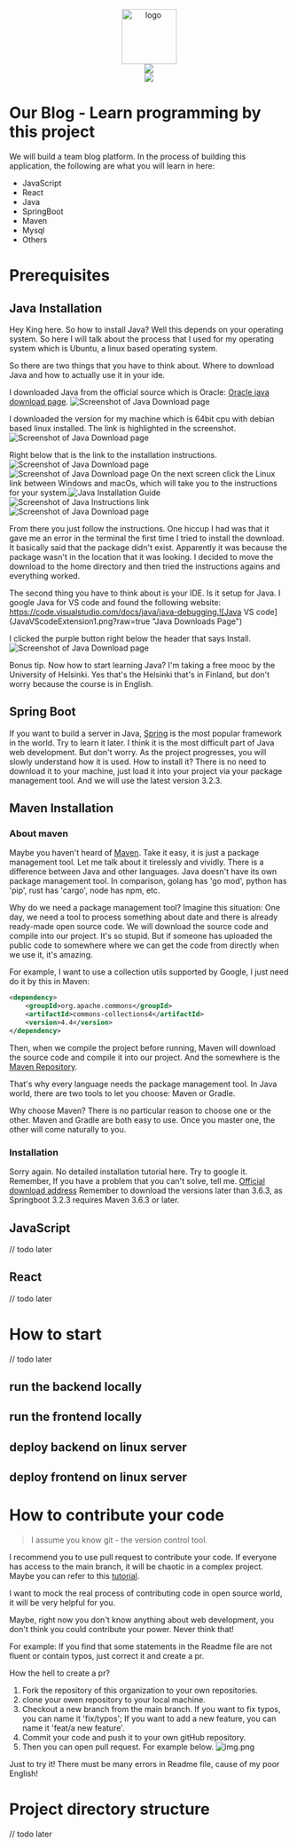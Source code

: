 <div id="badges-row1" align="center">
    <a href="https://github.com/The-Learners-Circle/our-blog">
        <img alt="logo" src="docs/img/android-chrome-192x192.png" height="99">
    </a>
</div>

<div id="badges-row1" align="center">
  <img src="https://img.shields.io/github/followers/The-Learners-Circle?logo=github"/>
</div>

<div id="badges-row2" align="center">
    <a href="https://discord.gg/dDbxfdjb">
          <img src="https://img.shields.io/discord/102860784329052160?logo=discord&logoColor=f5f5f5&label=discord"/>
    </a>
</div>

# Our Blog - Learn programming by this project
We will build a team blog platform. In the process of building this application, the following are what you will learn in here:
- JavaScript 
- React
- Java
- SpringBoot
- Maven
- Mysql
- Others

# Prerequisites
## Java Installation
 
 Hey King here. So how to install Java?  Well this depends on your operating system.  So here I will talk about the process that I used for my operating system which is Ubuntu, a linux based operating system.

So there are two things that you have to think about.  Where to download Java and how to actually use it in your ide.

I downloaded Java from the official source which is Oracle: [Oracle java download page](https://www.oracle.com/java/technologies/downloads/#jdk21-linux).
![Screenshot of Java Download page](JavaDownloadsPage.png?raw=true "Java Downloads Page")

I downloaded the version for my machine which is 64bit cpu with debian based linux installed.  The link is highlighted in the screenshot.![Screenshot of Java Download page](JavaDownloadsPage2.png?raw=true "Java Downloads Page 2")

Right below that is the link to the installation instructions.![Screenshot of Java Download page](JavaInstallationInstructionsLink.png?raw=true "Installation Instructions Link")
![Screenshot of Java Download page](JavaInstallationGuide.png?raw=true "Java Downloads Page")
On the next screen click the Linux link between Windows and macOs, which will take you to the instructions for your system.![Java Installation Guide](JavaInstallationGuide2.png?raw=true "Java Installation Guide")![Screenshot of Java Instructions link](JavaInstructionsLink.png)
![Screenshot of Java Download page](JavaInstallationGuide3.png?raw=true "Java Downloads Page")

From there you just follow the instructions.  One hiccup I had was that it gave me an error in the terminal the first time I tried to install the download.  It basically said that the package didn't exist.  Apparently it was because the package wasn't in the location that it was looking.  I decided to move the download to the home directory and then tried the instructions agains and everything worked.

The second thing you have to think about is your IDE.  Is it setup for Java.  I google Java for VS code and found the following website: https://code.visualstudio.com/docs/java/java-debugging.![Java VS code](JavaVScodeExtension1.png?raw=true "Java Downloads Page")

I clicked the purple button right below the header that says Install.  ![Screenshot of Java Download page](JavaVScodeExtension2.png?raw=true "Java Downloads Page")

Bonus tip.  Now how to start learning Java?  I'm taking a free mooc by the University of Helsinki.  Yes that's the Helsinki that's in Finland, but don't worry because the course is in English.

## Spring Boot
If you want to build a server in Java, [Spring](https://spring.io/projects/spring-framework) is the most popular framework in the world. Try to learn it later.
I think it is the most difficult part of Java web development. But don't worry. As the project progresses, you will slowly understand how it is used. 
How to install it? There is no need to download it to your machine, just load it into your project via your package management tool. And we will use the latest version 3.2.3.

## Maven Installation
### About maven
Maybe you haven't heard of [Maven](https://maven.apache.org/). Take it easy, it is just a package management tool. Let me talk about it tirelessly and vividly.
There is a difference between Java and other languages. Java doesn't have its own package management tool.
In comparison, golang has 'go mod', python has 'pip', rust has 'cargo', node has npm, etc.

Why do we need a package management tool? Imagine this situation: One day, we need a tool to process something about date and there is already ready-made open source code. We will download the source code and compile into our project. It's so stupid.
But if someone has uploaded the public code to somewhere where we can get the code from directly when we use it, it's amazing. 

For example, I want to use a collection utils supported by Google, I just need do it by this in Maven:
```xml
<dependency>
    <groupId>org.apache.commons</groupId>
    <artifactId>commons-collections4</artifactId>
    <version>4.4</version>
</dependency>
```
Then, when we compile the project before running, Maven will download the source code and compile it into our project. And the somewhere is the [Maven Repository](https://maven.apache.org/repositories/index.html).

That's why every language needs the package management tool. In Java world, there are two tools to let you choose: Maven or Gradle.

Why choose Maven? There is no particular reason to choose one or the other. Maven and Gradle are both easy to use. Once you master one, the other will come naturally to you.

### Installation
Sorry again. No detailed installation tutorial here. Try to google it. Remember, If you have a problem that you can't solve, tell me.
[Official download address](https://maven.apache.org/)
Remember to download the versions later than 3.6.3, as Springboot 3.2.3 requires Maven 3.6.3 or later.

## JavaScript
// todo later
## React
// todo later

# How to start
// todo later
## run the backend locally
## run the frontend locally
## deploy backend on linux server
## deploy frontend on linux server

# How to contribute your code
> I assume you know git - the version control tool.

I recommend you to use pull request to contribute your code. If everyone has access to the main branch, it will be chaotic in a complex project.
Maybe you can refer to this [tutorial](https://opensource.guide/how-to-contribute/#opening-an-issue).

I want to mock the real process of contributing code in open source world, it will be very helpful for you.

Maybe, right now you don't know anything about web development, you don't think you could contribute your power. Never think that! 

For example: If you find that some statements in the Readme file are not fluent or contain typos, just correct it and create a pr.

How the hell to create a pr?
1. Fork the repository of this organization to your own repositories.
2. clone your owen repository to your local machine.
3. Checkout a new branch from the main branch. If you want to fix typos, you can name it 'fix/typos'; If you want to add a new feature, you can name it 'feat/a new feature'.
4. Commit your code and push it to your own gitHub repository.
5. Then you can open pull request. For example below.
![img.png](./docs/img/openpr.png)

Just to try it! There must be many errors in Readme file, cause of my poor English!

# Project directory structure
// todo later
